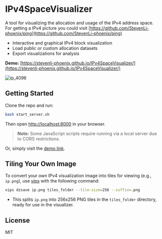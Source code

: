# IPv4SpaceVisualizer

A tool for visualizing the allocation and usage of the IPv4 address space.
For getting a IPv4 picture you could visit [https://github.com/StevenLi-phoenix/ping](https://github.com/StevenLi-phoenix/ping)

- Interactive and graphical IPv4 block visualization
- Load public or custom allocation datasets
- Export visualizations for analysis

**Demo:** [https://stevenli-phoenix.github.io/IPv4SpaceVisualizer/](https://stevenli-phoenix.github.io/IPv4SpaceVisualizer/)

![ip_4096](https://github.com/user-attachments/assets/03e39c6f-b89d-47da-9c28-66ac0324e43c)

## Getting Started

Clone the repo and run:

```bash
bash start_server.sh
```

Then open [http://localhost:8000](http://localhost:8000) in your browser.

> **Note:** Some JavaScript scripts require running via a local server due to CORS restrictions.

Or, simply visit the [demo link](https://stevenli-phoenix.github.io/IPv4SpaceVisualizer/).

## Tiling Your Own Image

To convert your own IPv4 visualization image into tiles for viewing (e.g., `ip.png`), use [vips](https://libvips.github.io/libvips/) with the following command:

```bash
vips dzsave ip.png tiles_folder --tile-size=256 --suffix=.png
```
- This splits `ip.png` into 256x256 PNG tiles in the `tiles_folder` directory, ready for use in the visualizer.

## License

MIT
